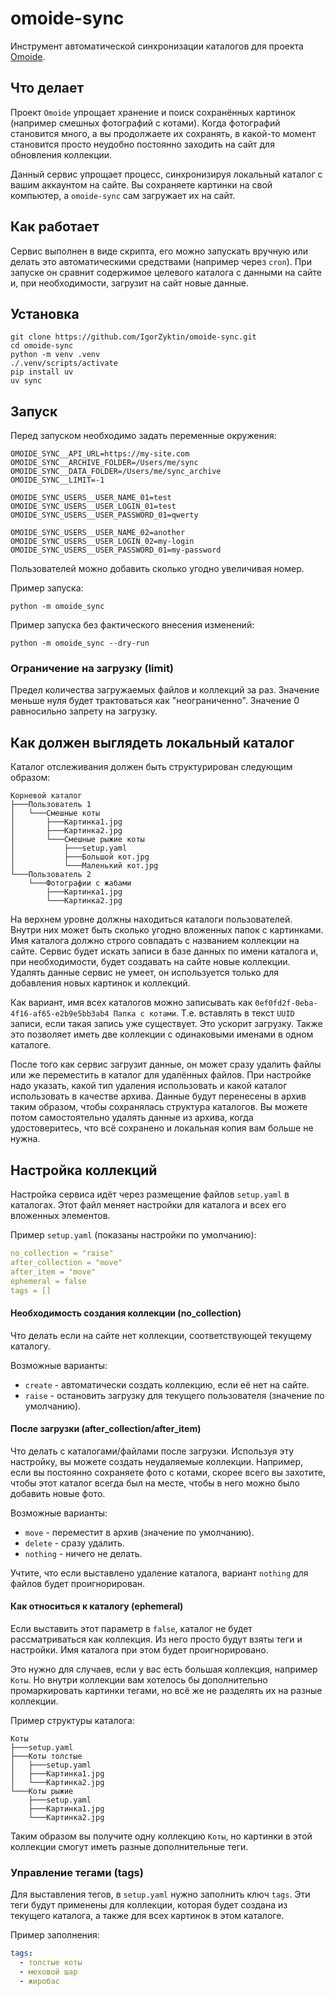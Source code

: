 # omoide-sync

Инструмент автоматической синхронизации каталогов для
проекта [Omoide](https://github.com/IgorZyktin/omoide).

## Что делает

Проект `Omoide` упрощает хранение и поиск сохранённых картинок (например
смешных фотографий с котами). Когда фотографий становится много, а вы
продолжаете их сохранять, в какой-то момент становится просто неудобно
постоянно заходить на сайт для обновления коллекции.

Данный сервис упрощает процесс, синхронизируя локальный каталог с вашим
аккаунтом на сайте. Вы сохраняете картинки на свой компьютер, а `omoide-sync`
сам загружает их на сайт.

## Как работает

Сервис выполнен в виде скрипта, его можно запускать вручную или делать это
автоматическими средствами (например через `cron`). При запуске он сравнит
содержимое целевого каталога с данными на сайте и, при необходимости, загрузит
на сайт новые данные.

## Установка

```shell
git clone https://github.com/IgorZyktin/omoide-sync.git
cd omoide-sync
python -m venv .venv
./.venv/scripts/activate
pip install uv
uv sync
```

## Запуск

Перед запуском необходимо задать переменные окружения:

```shell
OMOIDE_SYNC__API_URL=https://my-site.com
OMOIDE_SYNC__ARCHIVE_FOLDER=/Users/me/sync
OMOIDE_SYNC__DATA_FOLDER=/Users/me/sync_archive
OMOIDE_SYNC__LIMIT=-1

OMOIDE_SYNC_USERS__USER_NAME_01=test
OMOIDE_SYNC_USERS__USER_LOGIN_01=test
OMOIDE_SYNC_USERS__USER_PASSWORD_01=qwerty

OMOIDE_SYNC_USERS__USER_NAME_02=another
OMOIDE_SYNC_USERS__USER_LOGIN_02=my-login
OMOIDE_SYNC_USERS__USER_PASSWORD_01=my-password
```

Пользователей можно добавить сколько угодно увеличивая номер.

Пример запуска:

```shell
python -m omoide_sync
```

Пример запуска без фактического внесения изменений:

```shell
python -m omoide_sync --dry-run
```

### Ограничение на загрузку (limit)

Предел количества загружаемых файлов и коллекций за раз. Значение меньше нуля
будет трактоваться как "неограниченно". Значение 0 равносильно запрету на
загрузку.

## Как должен выглядеть локальный каталог

Каталог отслеживания должен быть структурирован следующим образом:

```
Корневой каталог
├───Пользователь 1
│   └───Смешные коты
│       ├───Картинка1.jpg
│       ├───Картинка2.jpg
│       └───Смешные рыжие коты
│           ├───setup.yaml
│           ├───Большой кот.jpg
│           └───Маленький кот.jpg
└───Пользователь 2
    └───Фотографии с жабами
        ├───Картинка1.jpg
        └───Картинка2.jpg
```

На верхнем уровне должны находиться каталоги пользователей. Внутри них может
быть сколько угодно вложенных папок с картинками. Имя каталога должно строго
совпадать с названием коллекции на сайте. Сервис будет искать записи в базе
данных по имени каталога и, при необходимости, будет создавать на сайте новые
коллекции. Удалять данные сервис не умеет, он используется только для
добавления новых картинок и коллекций.

Как вариант, имя всех каталогов можно записывать как
`0ef0fd2f-0eba-4f16-af65-e2b9e5bb3ab4 Папка с котами`. Т.е. вставлять в
текст `UUID` записи, если такая запись уже существует. Это ускорит загрузку.
Также это позволяет иметь две коллекции с одинаковыми именами в одном каталоге.

После того как сервис загрузит данные, он может сразу удалить файлы или же
переместить в каталог для удалённых файлов. При настройке надо указать, какой
тип удаления использовать и какой каталог использовать в качестве архива.
Данные будут перенесены в архив таким образом, чтобы сохранялась структура
каталогов. Вы можете потом самостоятельно удалять данные из архива, когда
удостоверитесь, что всё сохранено и локальная копия вам больше не нужна.

## Настройка коллекций

Настройка сервиса идёт через размещение файлов `setup.yaml` в каталогах. Этот
файл меняет настройки для каталога и всех его вложенных элементов.

Пример `setup.yaml` (показаны настройки по умолчанию):

```yaml
no_collection = "raise"
after_collection = "move"
after_item = "move"
ephemeral = false
tags = []
```

#### Необходимость создания коллекции (no_collection)

Что делать если на сайте нет коллекции, соответствующей текущему каталогу.

Возможные варианты:

* `create` - автоматически создать коллекцию, если её нет на сайте.
* `raise` - остановить загрузку для текущего пользователя (значение по умолчанию).

#### После загрузки (after_collection/after_item)

Что делать с каталогами/файлами после загрузки. Используя эту настройку, вы
можете создать неудаляемые коллекции. Например, если вы постоянно сохраняете
фото с котами, скорее всего вы захотите, чтобы этот каталог всегда был на
месте, чтобы в него можно было добавить новые фото.

Возможные варианты:

* `move` - переместит в архив (значение по умолчанию).
* `delete` - сразу удалить.
* `nothing` - ничего не делать.

Учтите, что если выставлено удаление каталога, вариант `nothing` для файлов
будет проигнорирован.

#### Как относиться к каталогу (ephemeral)

Если выставить этот параметр в `false`, каталог не будет рассматриваться как
коллекция. Из него просто будут взяты теги и настройки. Имя каталога при этом
будет проигнорировано.

Это нужно для случаев, если у вас есть большая коллекция, например `Коты`. Но
внутри коллекции вам хотелось бы дополнительно промаркировать картинки тегами,
но всё же не разделять их на разные коллекции.

Пример структуры каталога:

```
Коты
├───setup.yaml
├───Коты толстые
│   ├───setup.yaml
│   ├───Картинка1.jpg
│   └───Картинка2.jpg
└───Коты рыжие
    ├───setup.yaml
    ├───Картинка1.jpg
    └───Картинка2.jpg
```

Таким образом вы получите одну коллекцию `Коты`, но картинки в этой коллекции
смогут иметь разные дополнительные теги.

### Управление тегами (tags)

Для выставления тегов, в `setup.yaml` нужно заполнить ключ `tags`. Эти теги
будут применены для коллекции, которая будет создана из текущего каталога,
а также для всех картинок в этом каталоге.

Пример заполнения:

```yaml
tags:
  - толстые коты
  - меховой шар
  - жиробас
```
